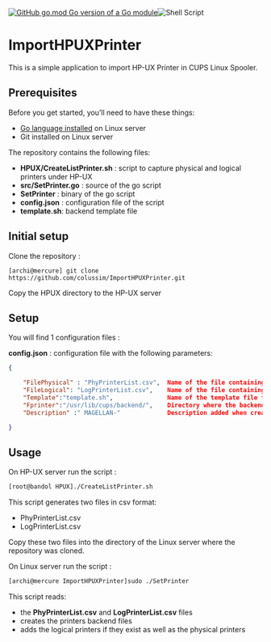 [![GitHub go.mod Go version of a Go module](https://img.shields.io/github/go-mod/go-version/gomods/athens.svg)](https://github.com/gomods/athens)![Shell Script](https://img.shields.io/badge/shell_script-%23121011.svg?style=for-the-badge&logo=gnu-bash&logoColor=white)


# ImportHPUXPrinter
This is a simple application to import HP-UX Printer in CUPS Linux Spooler.

## Prerequisites

Before you get started, you’ll need to have these things:

* [Go language installed](https://go.dev/) on Linux server
* Git installed on Linux server

The repository contains the following files:
* **HPUX/CreateListPrinter.sh** : script to capture physical and logical printers under HP-UX 
* **src/SetPrinter.go** : source of the go script
* **SetPrinter** : binary of the go script
* **config.json** : configuration file of the script
* **template.sh**: backend template file

## Initial setup

Clone the repository :

```
[archi@mercure] git clone https://github.com/colussim/ImportHPUXPrinter.git
```

Copy the HPUX directory to the HP-UX server

## Setup

You will find 1 configuration files :

**config.json** : configuration file with the following parameters:
```json
{

    "FilePhysical" : "PhyPrinterList.csv",  Name of the file containing the names and ip addresses of the physical printers
    "FileLogical": "LogPrinterList.csv",    Name of the file containing the names of the logical printers
    "Template":"template.sh",               Name of the template file for the definition of the backends
    "Fprinter":"/usr/lib/cups/backend/",    Directory where the backends are stored
    "Description" :" MAGELLAN-"             Description added when creating the printer 

}
```

## Usage

On HP-UX server run the script :
```bash
[root@bandol HPUX]./CreateListPrinter.sh
```
This script generates two files in csv format:
* PhyPrinterList.csv
* LogPrinterList.csv
    
Copy these two files into the directory of the Linux server where the repository was cloned.

On Linux server run the script :
```bash
[archi@mercure ImportHPUXPrinter]sudo ./SetPrinter
```
This script reads: 
- the **PhyPrinterList.csv** and **LogPrinterList.csv** files 
- creates the printers backend files 
- adds the logical printers if they exist as well as the physical printers
